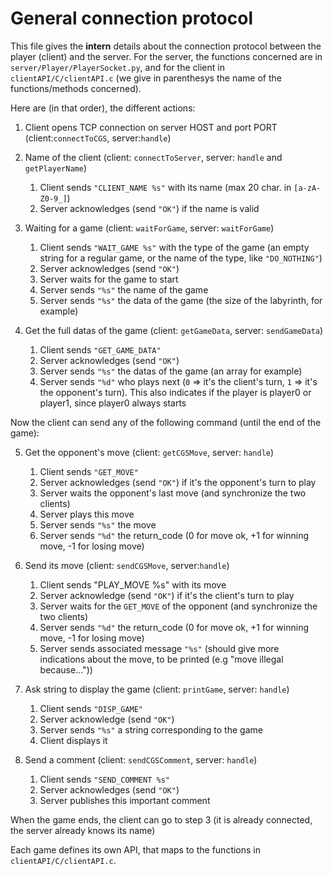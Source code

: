 # General connection protocol

This file gives the **intern** details about the connection protocol between the player (client) and the server. 
For the server, the functions concerned are in `server/Player/PlayerSocket.py`, and for the client in `clientAPI/C/clientAPI.c` (we give in parenthesys the name of the functions/methods concerned).

Here are (in that order), the different actions:

1. Client opens TCP connection on server HOST and port PORT         (client:`connectToCGS`, server:`handle`)

2. Name of the client       (client: `connectToServer`, server: `handle` and `getPlayerName`)
   1. Client sends `"CLIENT_NAME %s"` with its name (max 20 char. in `[a-zA-Z0-9_]`)
   2. Server acknowledges (send `"OK"`) if the name is valid

3) Waiting for a game       (client: `waitForGame`, server: `waitForGame`)
   1. Client sends `"WAIT_GAME %s"` with the type of the game (an empty string for a regular game, or the name of the type, like `"DO_NOTHING"`)
   2. Server acknowledges (send `"OK"`)
   3. Server waits for the game to start
   4. Server sends `"%s"` the name of the game
   5. Server sends `"%s"` the data of the game (the size of the labyrinth, for example)

4) Get the full datas of the game       (client: `getGameData`, server: `sendGameData`)
   1. Client sends `"GET_GAME_DATA"`
   2. Server acknowledges (send `"OK"`)
   3. Server sends `"%s"` the datas of the game (an array for example)
   4. Server sends `"%d"` who plays next (`0` => it's the client's turn, `1` => it's the opponent's turn).
   This also indicates if the player is player0 or player1, since player0 always starts

Now the client can send any of the following command (until the end of the game):

5) Get the opponent's move          (client: `getCGSMove`, server: `handle`)
   1. Client sends `"GET_MOVE"`
   2. Server acknowledges (send `"OK"`) if it's the opponent's turn to play
   3. Server waits the opponent's last move (and synchronize the two clients)
   4. Server plays this move
   5. Server sends `"%s"` the move
   6. Server sends `"%d"` the return_code (0 for move ok, +1 for winning move, -1 for losing move)

6) Send its move            (client: `sendCGSMove`, server:`handle`)
   1. Client sends "PLAY_MOVE %s" with its move
   2. Server acknowledge (send `"OK"`) if it's the client's turn to play
   3. Server waits for the `GET_MOVE` of the opponent (and synchronize the two clients)
   4. Server sends `"%d"` the return_code (0 for move ok, +1 for winning move, -1 for losing move)
   5. Server sends associated message `"%s"` (should give more indications about the move, to be printed (e.g "move illegal because..."))

7) Ask string to display the game       (client: `printGame`, server: `handle`)
   1. Client sends `"DISP_GAME"`
   2. Server acknowledge (send `"OK"`)
   3. Server sends `"%s"` a string corresponding to the game
   4. Client displays it

8) Send a comment       (client: `sendCGSComment`, server: `handle`)
   1. Client sends `"SEND_COMMENT %s"`
   2. Server acknowledges (send `"OK"`)
   3. Server publishes this important comment

When the game ends, the client can go to step 3 (it is already connected, the server already knows its name)


Each game defines its own API, that maps to the functions in `clientAPI/C/clientAPI.c`.